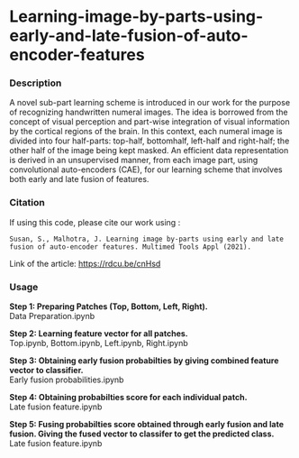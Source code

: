# Learning-image-by-parts-using-early-and-late-fusion-of-auto-encoder-features

### Description
A novel sub-part learning scheme is introduced in our work for the purpose of recognizing handwritten numeral images. The idea is borrowed from the concept of visual
perception and part-wise integration of visual information by the cortical regions of the brain. In this context, each numeral image is divided into four half-parts: top-half, bottomhalf, left-half and right-half; the other half of the image being kept masked. An efficient data representation is derived in an unsupervised manner, from each image part, using convolutional auto-encoders (CAE), for our learning scheme that involves both early and late fusion of features.

### Citation
If using this code, please cite our work using :

	Susan, S., Malhotra, J. Learning image by-parts using early and late fusion of auto-encoder features. Multimed Tools Appl (2021).
Link of the article: https://rdcu.be/cnHsd

### Usage
**Step 1: Preparing Patches (Top, Bottom, Left, Right).**<br />
Data Preparation.ipynb

**Step 2: Learning feature vector for all patches.**<br />
Top.ipynb, Bottom.ipynb, Left.ipynb, Right.ipynb 

**Step 3: Obtaining early fusion probabilties by giving combined feature vector to classifier.**<br /> 
Early fusion probabilities.ipynb

**Step 4: Obtaining probabilties score for each individual patch.** <br />
Late fusion feature.ipynb 

**Step 5: Fusing probabilties score obtained through early fusion and late fusion. Giving the fused vector to classifer to get the predicted class.** <br />
Late fusion feature.ipynb

